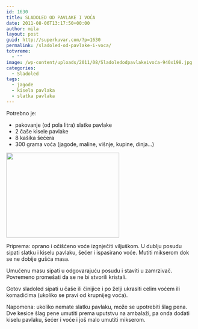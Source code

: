 ```yaml
---
id: 1630
title: SLADOLED OD PAVLAKE I VOĆA
date: 2011-08-06T13:17:50+00:00
author: mila
layout: post
guid: http://superkuvar.com/?p=1630
permalink: /sladoled-od-pavlake-i-voca/
totvreme:
  - ""
image: /wp-content/uploads/2011/08/Sladoledodpavlakeivoća-940x198.jpg
categories:
  - Sladoled
tags:
  - jagode
  - kisela pavlaka
  - slatka pavlaka
---
```

Potrebno je:

  * pakovanje (od pola litra) slatke pavlake
  * 2 čaše kisele pavlake
  * 8 kašika šećera
  * 300 grama voća (jagode, maline, višnje, kupine, dinja&#8230;)

<img class="alignnone size-medium wp-image-3452" title="Sladoledodpavlakeivoća" src="/wp-content/uploads/2011/08/Sladoledodpavlakeivoća-300x225.jpg" alt="" width="300" height="225" /> 

Priprema: oprano i očišćeno voće izgnječiti viljuškom. U dublju posudu sipati slatku i kiselu pavlaku, šećer i ispasirano voće. Mutiti mikserom dok se ne dobije gušća masa.

Umućenu masu sipati u odgovarajuću posudu i staviti u zamrzivač. Povremeno promešati da se ne bi stvorili kristali.

Gotov sladoled sipati u čaše ili činijice i po želji ukrasiti celim voćem ili komadićima (ukoliko se pravi od krupnijeg voća).

Napomena: ukoliko nemate slatku pavlaku, može se upotrebiti  šlag pena. Dve kesice šlag pene umutiti prema uputstvu na ambalaži, pa onda dodati kiselu pavlaku, šećer i voće i još malo umutiti mikserom.

&nbsp;

&nbsp;